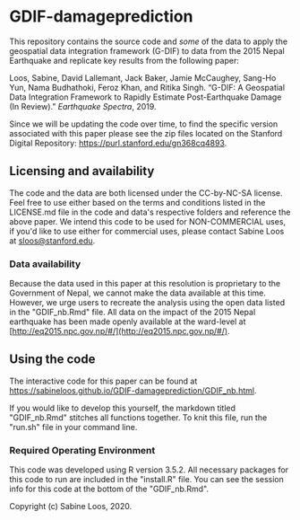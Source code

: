 # GDIF-damageprediction

This repository contains the source code and *some* of the data to apply the geospatial data integration framework (G-DIF) to data from the 2015 Nepal Earthquake and replicate key results from the following paper:

Loos, Sabine, David Lallemant, Jack Baker, Jamie McCaughey, Sang-Ho Yun, Nama Budhathoki, Feroz Khan, and Ritika Singh. “G-DIF: A Geospatial Data Integration Framework to Rapidly Estimate Post-Earthquake Damage (In Review).” *Earthquake Spectra*, 2019. 

Since we will be updating the code over time, to find the specific version associated with this paper please see the zip files located on the Stanford Digital Repository:  https://purl.stanford.edu/gn368cq4893.

## Licensing and availability

The code and the data are both licensed under the CC-by-NC-SA license. Feel free to use either based on the terms and conditions listed in the LICENSE.md file in the code and data's respective folders and reference the above paper. We intend this code to be used for NON-COMMERCIAL uses, if you'd like to use either for commercial uses, please contact Sabine Loos at  [sloos@stanford.edu](mailto::sloos@stanford.edu).

### Data availability

Because the data used in this paper at this resolution is proprietary to the Government of Nepal, we cannot make the data available at this time. However, we urge users to recreate the analysis using the open data listed in the "GDIF_nb.Rmd" file. All data on the impact of the 2015 Nepal earthquake has been made openly available at the ward-level at [http://eq2015.npc.gov.np/#/](http://eq2015.npc.gov.np/#/).



## Using the code

The interactive code for this paper can be found at  https://sabineloos.github.io/GDIF-damageprediction/GDIF_nb.html.

If you would like to develop this yourself, the markdown titled "GDIF_nb.Rmd" stitches all functions together. To knit this file, run the "run.sh" file in your command line.

### Required Operating Environment

This code was developed using R version 3.5.2. All necessary packages for this code to run are included in the "install.R" file. You can see the session info for this code at the bottom of the "GDIF_nb.Rmd".

Copyright (c) Sabine Loos, 2020.